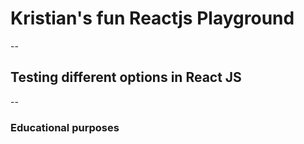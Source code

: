 # Kristian's fun Reactjs Playground
--
## Testing different options in React JS
--
### Educational purposes
 
